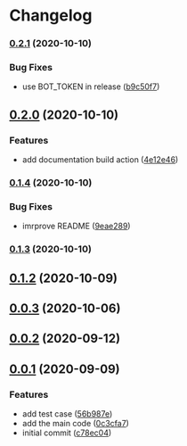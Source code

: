 # Changelog

### [0.2.1](https://www.github.com/mljs/nGMCA/compare/v0.2.0...v0.2.1) (2020-10-10)


### Bug Fixes

* use BOT_TOKEN in release ([b9c50f7](https://www.github.com/mljs/nGMCA/commit/b9c50f702b3fcf69d5ff5dd8db9d71b88529790b))

## [0.2.0](https://www.github.com/mljs/nGMCA/compare/v0.1.4...v0.2.0) (2020-10-10)


### Features

* add documentation build action ([4e12e46](https://www.github.com/mljs/nGMCA/commit/4e12e4601063406c33a92c2413610e676b3d8e0f))

### [0.1.4](https://www.github.com/mljs/nGMCA/compare/v0.1.3...v0.1.4) (2020-10-10)


### Bug Fixes

* imrprove README ([9eae289](https://www.github.com/mljs/nGMCA/commit/9eae289d94a9fd960651268b3051e3bb4b9c05c3))

### [0.1.3](https://github.com/mljs/nGMCA/compare/v0.1.2...v0.1.3) (2020-10-10)

## [0.1.2](https://github.com/mljs/nGMCA/compare/v0.1.1...v0.1.2) (2020-10-09)



## [0.0.3](https://github.com/mljs/nGMCA/compare/v0.0.2...v0.0.3) (2020-10-06)



## [0.0.2](https://github.com/mljs/nGMCA/compare/v0.0.1...v0.0.2) (2020-09-12)



## [0.0.1](https://github.com/mljs/nGMCA/compare/c78ec0450751ca42f70b71e56322422bd1f2cf39...v0.0.1) (2020-09-09)


### Features

* add test case ([56b987e](https://github.com/mljs/nGMCA/commit/56b987ee4b50fbc4d534c52d8b1280525999028f))
* add the main code ([0c3cfa7](https://github.com/mljs/nGMCA/commit/0c3cfa7d6c7723198d684df747834b6e51a290a3))
* initial commit ([c78ec04](https://github.com/mljs/nGMCA/commit/c78ec0450751ca42f70b71e56322422bd1f2cf39))
